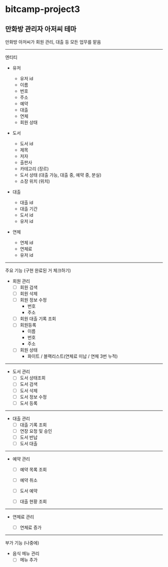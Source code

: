 # bitcamp-project3

## 만화방 관리자 아저씨 테마
만화방 아저씨가 회원 관리, 대출 등 모든 업무를 맡음

---
엔티티

- 유저
  - 유저 id
  - 이름
  - 번호
  - 주소
  - 예약
  - 대출
  - 연체 
  - 회원 상태

- 도서
  - 도서 id
  - 제목
  - 저자
  - 출판사
  - 카테고리 (장르)
  - 도서 상태 (대출 가능, 대출 중, 예약 중, 분실)
  - 소장 위치 (위치)

- 대출
  - 대출 id
  - 대출 기간
  - 도서 id
  - 유저 id
  
- 연체
  - 연체 id
  - 연체료
  - 유저 id

---
주요 기능 (구현 완료된 거 체크하기)


- 회원 관리
  - [ ] 회원 검색
  - [ ] 회원 삭제
  - [ ] 회원 정보 수정
    - 번호
    - 주소
  - [ ] 회원 대출 기록 조회
  - [ ] 회원등록
    - 이름
    - 번호
    - 주소
  - [ ] 회원 상태
    - 화이트 / 블랙리스트(연체료 미납 / 연체 3번 누적)

---

- 도서 관리
  - [ ] 도서 상태조회
  - [ ] 도서 검색
  - [ ] 도서 삭제
  - [ ] 도서 정보 수정
  - [ ] 도서 등록

---

- 대출 관리
  - [ ] 대출 기록 조회
  - [ ] 연장 요청 및 승인
  - [ ] 도서 반납
  - [ ] 도서 대출

---

- 예약 관리
  - [ ] 예약 목록 조회
  - [ ] 예약 취소
  - [ ] 도서 예약
  - [ ] 대출 현황 조회


---

- 연체료 관리
    - [ ] 연체료 증가


---
부가 기능 (나중에)

- 음식 메뉴 관리
    - [ ] 메뉴 추가

